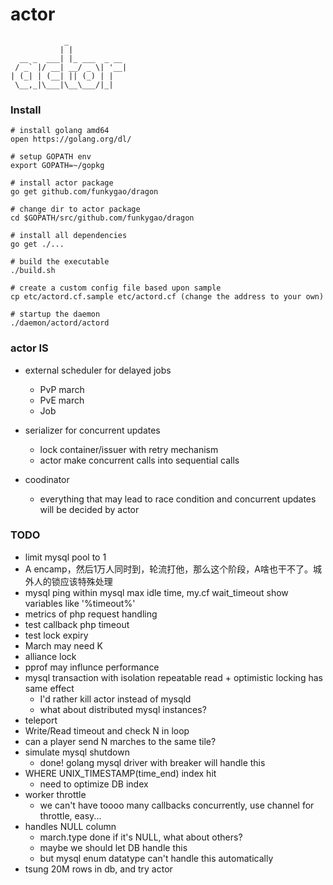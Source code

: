 actor
=====

                _             
               | |            
      __ _  ___| |_ ___  _ __ 
     / _` |/ __| __/ _ \| '__|
    | (_| | (__| || (_) | |   
     \__,_|\___|\__\___/|_|   
    
### Install

    # install golang amd64 
    open https://golang.org/dl/

    # setup GOPATH env
    export GOPATH=~/gopkg

    # install actor package
    go get github.com/funkygao/dragon

    # change dir to actor package
    cd $GOPATH/src/github.com/funkygao/dragon

    # install all dependencies
    go get ./... 

    # build the executable
    ./build.sh

    # create a custom config file based upon sample
    cp etc/actord.cf.sample etc/actord.cf (change the address to your own)

    # startup the daemon
    ./daemon/actord/actord

### actor IS

* external scheduler for delayed jobs
  - PvP march
  - PvE march
  - Job

* serializer for concurrent updates
  - lock container/issuer with retry mechanism
  - actor make concurrent calls into sequential calls

* coodinator
  - everything that may lead to race condition and concurrent updates will be decided by actor

### TODO

* limit mysql pool to 1
* A encamp，然后1万人同时到，轮流打他，那么这个阶段，A啥也干不了。城外人的锁应该特殊处理
* mysql ping within mysql max idle time, my.cf wait_timeout show variables like '%timeout%'
* metrics of php request handling
* test callback php timeout
* test lock expiry
* March may need K
* alliance lock
* pprof may influnce performance
* mysql transaction with isolation repeatable read + optimistic locking has same effect
  - I'd rather kill actor instead of mysqld
  - what about distributed mysql instances?
* teleport
*   Write/Read timeout and check N in loop
*   can a player send N marches to the same tile?
*   simulate mysql shutdown
    - done! golang mysql driver with breaker will handle this
*   WHERE UNIX_TIMESTAMP(time_end) index hit
    - need to optimize DB index
*   worker throttle
    - we can't have toooo many callbacks concurrently, use channel for throttle, easy...
*   handles NULL column
    - march.type done if it's NULL, what about others?
    - maybe we should let DB handle this
    - but mysql enum datatype can't handle this automatically
*   tsung 20M rows in db, and try actor

